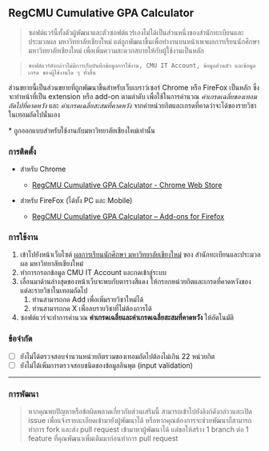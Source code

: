 ## RegCMU Cumulative GPA Calculator
>ซอฟต์แวร์นี้ทั้งตัวผู้พัฒนาและตัวซอฟต์แวร์เองไม่ได้เป็นส่วนหนึ่งของสำนักทะเบียนและประมวลผล มหาวิทยาลัยเชียงใหม่ แต่ถูกพัฒนาขึ้นเพื่อทำงานบนหน้าเพจผลการเรียนนักศึกษา มหาวิทยาลัยเชียงใหม่ เพื่อเพิ่มความสะดวกสบายให้กับผู้ใช้งานเป็นหลัก

>```ซอฟต์แวร์ดังกล่าวไม่มีการเก็บบันทึกข้อมูลการใช้งาน, CMU IT Account, ข้อมูลส่วนตัว และข้อมูลเกรด ของผู้ใช้งานใด ๆ ทั้งสิ้น```

ส่วนขยายนี้เป็นส่วนขยายที่ถูกพัฒนาขึ้นสำหรับเว็บเบราว์เซอร์ Chrome หรือ FireFox เป็นหลัก ซึ่งจะทำหน้าที่เป็น extension หรือ add-on ตามลำดับ เพื่อใช้ในการคำนวณ *ค่าเกรดเฉลี่ยของเทอมถัดไปที่คาดหวัง* และ *ค่าเกรดเฉลี่ยสะสมที่คาดหวัง* จากค่าหน่วยกิตและเกรดที่คาดว่าจะได้ของรายวิชาในเทอมถัดไปนั่นเอง

\* ถูกออกแบบสำหรับใช้งานกับมหาวิทยาลัยเชียงใหม่เท่านั้น

### การติดตั้ง
+ สำหรับ Chrome
  - [RegCMU Cumulative GPA Calculator - Chrome Web Store](https://chrome.google.com/webstore/detail/cmu-cumulative-gpa-calcul/acneommdmgbcnangkfjdjcmnelkopgdi)

+ สำหรับ FireFox (ได้ทั้ง PC และ Mobile)
  - [RegCMU Cumulative GPA Calculator – Add-ons for Firefox](https://addons.mozilla.org/en-US/firefox/addon/cmu-cgpa-calculator/)

### การใช้งาน
1. เข้าไปยังหน้าเว็บไซต์ [ผลการเรียนนักศึกษา มหาวิทยาลัยเชียงใหม่](https://www3.reg.cmu.ac.th/transcript/) ของ สำนักทะเบียนและประมวลผล มหาวิทยาลัยเชียงใหม่
2. ทำการกรอกข้อมูล CMU IT Account และกดเข้าสู่ระบบ
3. เลื่อนมาด้านล่างสุดของหน้าเว็บจะพบกับตารางสีแดง ให้กรอกหน่วยกิตและเกรดที่คาดหวังของแต่ละรายวิชาในเทอมถัดไป
    1. ท่านสามารถกด Add เพื่อเพิ่มรายวิชาใหม่ได้
    2. ท่านสามารถกด X เพื่อลบรายวิชาที่ไม่ต้องการได้
4. ซอฟต์แวร์จะทำการคำนวณ <b>ค่าเกรดเฉลี่ยและค่าเกรดเฉลี่ยสะสมที่คาดหวัง</b> ให้อัตโนมัติ

### ข้อจำกัด
- [ ] ยังไม่ได้ตรวจสอบจำนวนหน่วยกิตรวมของเทอมถัดไปต้องไม่เกิน 22 หน่วยกิต
- [ ] ยังไม่ได้เพิ่มการตรวจสอบชนิดของข้อมูลอินพุต (input validation)

---
### การพัฒนา
> หากคุณพบปัญหาหรือข้อผิดพลาดเกี่ยวกับส่วนเสริมนี้ สามารถเข้าไปยังลิงก์ดังกล่าวและเปิด issue เพื่อแจ้งรายละเอียดเข้ามายังผู้พัฒนาได้ หรือหากคุณต้องการจะช่วยพัฒนาก็สามารถทำการ fork และส่ง pull request เข้ามาหาผู้พัฒนาได้ แต่ขอให้สร้าง 1 branch ต่อ 1 feature ที่คุณพัฒนาเพิ่มเติมมาก่อนทำการ pull request